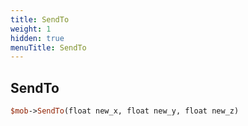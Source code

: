 ```yaml
---
title: SendTo
weight: 1
hidden: true
menuTitle: SendTo
---
```

## SendTo
```perl
$mob->SendTo(float new_x, float new_y, float new_z)
```